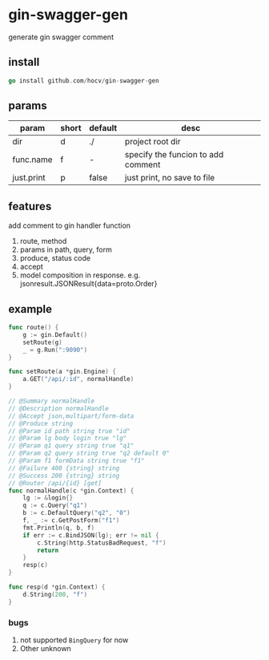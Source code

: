 # gin-swagger-gen

generate gin swagger comment

## install

```go
go install github.com/hocv/gin-swagger-gen
```

## params

| param      | short | default | desc                               |
| ---------- | ----- | ------- | ---------------------------------- |
| dir        | d     | ./      | project root dir                   |
| func.name  | f     | -       | specify the funcion to add comment |
| just.print | p     | false   | just print, no save to file        |

## features

add comment to gin handler function

1. route, method
2. params in path, query, form
3. produce, status code
4. accept
5. model composition in response. e.g. jsonresult.JSONResult{data=proto.Order}

## example

```go
func route() {
    g := gin.Default()
    setRoute(g)
    _ = g.Run(":9090")
}

func setRoute(a *gin.Engine) {
    a.GET("/api/:id", normalHandle)
}

// @Summary normalHandle
// @Description normalHandle
// @Accept json,multipart/form-data
// @Produce string
// @Param id path string true "id"
// @Param lg body login true "lg"
// @Param q1 query string true "q1"
// @Param q2 query string true "q2 default 0"
// @Param f1 formData string true "f1"
// @Failure 400 {string} string
// @Success 200 {string} string
// @Router /api/{id} [get]
func normalHandle(c *gin.Context) {
    lg := &login{}
    q := c.Query("q1")
    b := c.DefaultQuery("q2", "0")
    f, _ := c.GetPostForm("f1")
    fmt.Println(q, b, f)
    if err := c.BindJSON(lg); err != nil {
        c.String(http.StatusBadRequest, "f")
        return
    }
    resp(c)
}

func resp(d *gin.Context) {
    d.String(200, "f")
}
```

### bugs

1. not supported `BingQuery` for now
2. Other unknown
